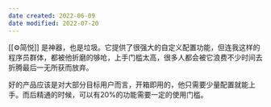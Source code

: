 ```yaml
---
date created: 2022-06-09
date modified: 2022-07-20
---
```


[[⚙简悦]] 是神器，也是垃圾。它提供了很强大的自定义配置功能，但连我这样的程序员群体，都被他折磨的够呛，上手门槛太高，很多人都会被它浪费不少时间去折腾最后一无所获而放弃。

好的产品应该是对大部分目标用户而言，开箱即用的，他只需要少量配置就能上手。而后精通的时候，可以有20%的功能需要一定的使用门槛。
